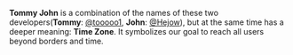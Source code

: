**Tommy John** is a combination of the names of these two developers(**Tommy**: [@tooooo1](https://github.com/tooooo1), **John**: [@Hejow](https://github.com/Hejow)), but at the same time has a deeper meaning: **Time Zone**. It symbolizes our goal to reach all users beyond borders and time.

